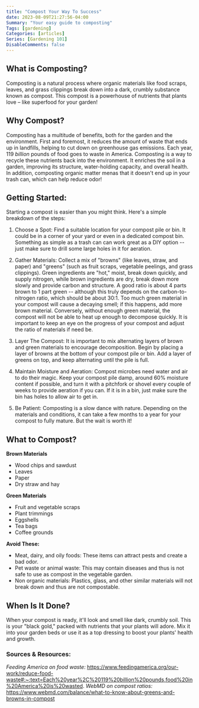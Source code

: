 ```yaml
---
title: "Compost Your Way To Success"
date: 2023-08-09T21:27:56-04:00
Summary: "Your easy guide to composting"
Tags: [gardening]
Categories: [articles]
Series: [Gardening 101]
DisableComments: false
---
```


## What is Composting?
Composting is a natural process where organic materials like food scraps, leaves, and grass clippings break down into a dark, crumbly substance known as compost. This compost is a powerhouse of nutrients that plants love – like superfood for your garden!

## Why Compost?
Composting has a multitude of benefits, both for the garden and the environment. First and foremost, it reduces the amount of waste that ends up in landfills, helping to cut down on greenhouse gas emissions. Each year, 119 *billion* pounds of food goes to waste in America. Composting is a way to recycle these nutrients back into the environment. It enriches the soil in a garden, improving its structure, water-holding capacity, and overall health. In addition, composting organic matter menas that it doesn't end up in your trash can, which can help reduce odor!

## Getting Started:
Starting a compost is easier than you might think. Here's a simple breakdown of the steps:

1. Choose a Spot: Find a suitable location for your compost pile or bin. It could be in a corner of your yard or even in a dedicated compost bin. Something as simple as a trash can can work great as a DIY option -- just make sure to drill some large holes in it for aeration. 

2. Gather Materials: Collect a mix of "browns" (like leaves, straw, and paper) and "greens" (such as fruit scraps, vegetable peelings, and grass clippings). Green ingredients are "hot," moist, break down quickly, and supply nitrogen, while brown ingredients are dry, break down more slowly and provide carbon and structure. A good ratio is about 4 parts brown to 1 part green -- although this truly depends on the carbon-to-nitrogen ratio, which should be about 30:1. Too much green material in your compost will cause a decaying smell; if this happens, add more brown material. Conversely, without enough green material, the compost will not be able to heat up enough to decompose quickly. It is important to keep an eye on the progress of your compost and adjust the ratio of materials if need be.

3. Layer The Compost: It is important to mix alternating layers of brown and green materials to encourage decomposition. Begin by placing a layer of browns at the bottom of your compost pile or bin. Add a layer of greens on top, and keep alternating until the pile is full.

4. Maintain Moisture and Aeration: Compost microbes need water and air to do their magic. Keep your compost pile damp, around 60% moisture content if possible, and turn it with a pitchfork or shovel every couple of weeks to provide aeration if you can. If it is in a bin, just make sure the bin has holes to allow air to get in.

5. Be Patient: Composting is a slow dance with nature. Depending on the materials and conditions, it can take a few months to a year for your compost to fully mature. But the wait is worth it!


## What to Compost?

**Brown Materials**
- Wood chips and sawdust
- Leaves
- Paper
- Dry straw and hay

**Green Materials**
- Fruit and vegetable scraps
- Plant trimmings
- Eggshells
- Tea bags
- Coffee grounds

**Avoid These:**
- Meat, dairy, and oily foods: These items can attract pests and create a bad odor. 
- Pet waste or animal waste: This may contain diseases and thus is not safe to use as compost in the vegetable garden.
- Non organic materials: Plastics, glass, and other similar materials will not break down and thus are not compostable.

## When Is It Done?
When your compost is ready, it'll look and smell like dark, crumbly soil. This is your "black gold," packed with nutrients that your plants will adore. Mix it into your garden beds or use it as a top dressing to boost your plants' health and growth.

### Sources & Resources:
*Feeding America on food waste:* https://www.feedingamerica.org/our-work/reduce-food-waste#:~:text=Each%20year%2C%20119%20billion%20pounds,food%20in%20America%20is%20wasted.
*WebMD on compost ratios:* https://www.webmd.com/balance/what-to-know-about-greens-and-browns-in-compost
